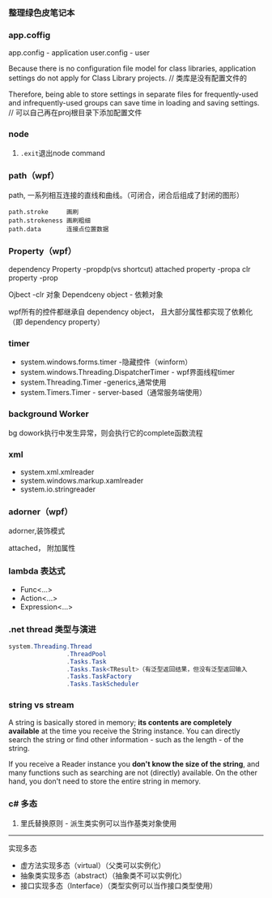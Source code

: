 ### 整理绿色皮笔记本

### app.coffig

app.config - application
user.config - user

Because there is no configuration file model for class libraries, application settings do not apply for Class Library projects. 
// 类库是没有配置文件的

Therefore, being able to store settings in separate files for frequently-used and infrequently-used groups can save time in loading and saving settings.
// 可以自己再在proj根目录下添加配置文件

### node

1. `.exit`退出node  command

### path（wpf）

path, 一系列相互连接的直线和曲线。（可闭合，闭合后组成了封闭的图形）

```
path.stroke     画刷
path.strokeness 画刷粗细
path.data       连接点位置数据
```

### Property（wpf）

dependency Property     -propdp(vs shortcut)
attached property       -propa
clr property            -prop

Ojbect      -clr 对象
Dependceny object - 依赖对象

wpf所有的控件都继承自 dependency object， 且大部分属性都实现了依赖化（即 dependency property）


### timer

- system.windows.forms.timer  -隐藏控件（winform）
- system.windows.Threading.DispatcherTimer - wpf界面线程timer
- system.Threading.Timer -generics,通常使用
- system.Timers.Timer - server-based（通常服务端使用）

### background Worker

bg dowork执行中发生异常，则会执行它的complete函数流程

### xml

- system.xml.xmlreader
- system.windows.markup.xamlreader
- system.io.stringreader

### adorner（wpf）

adorner,装饰模式

attached， 附加属性

### lambda 表达式

- Func<...>
- Action<...>
- Expression<...>

### .net thread 类型与演进
``` cs
system.Threading.Thread
                .ThreadPool
                .Tasks.Task
                .Tasks.Task<TResult>（有泛型返回结果，但没有泛型返回输入
                .Tasks.TaskFactory
                .Tasks.TaskScheduler
```

### string vs stream
A string is basically stored in memory; **its contents are completely available** at the time you receive the String instance. You can directly search the string or find other information - such as the length - of the string.

If you receive a Reader instance you **don't know the size of the string**, and many functions such as searching are not (directly) available. On the other hand, you don't need to store the entire string in memory.


### c# 多态
1. 里氏替换原则 - 派生类实例可以当作基类对象使用

------
实现多态

- 虚方法实现多态（virtual）（父类可以实例化）
- 抽象类实现多态（abstract）（抽象类不可以实例化）
- 接口实现多态（Interface）（类型实例可以当作接口类型使用）



